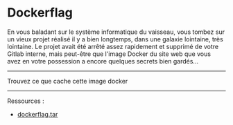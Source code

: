 # Dockerflag

En vous baladant sur le système informatique du vaisseau, vous tombez sur un vieux projet réalisé il y a bien longtemps, dans une galaxie lointaine, très lointaine. Le projet avait été arrêté assez rapidement et supprimé de votre Gitlab interne, mais peut-être que l'image Docker du site web que vous avez en votre possession a encore quelques secrets bien gardés... 
***
Trouvez ce que cache cette image docker
***
Ressources :
- [dockerflag.tar](dockerflag.tar)
